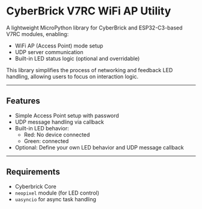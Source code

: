 # CyberBrick V7RC WiFi AP Utility

A lightweight MicroPython library for CyberBrick and ESP32-C3-based V7RC modules, enabling:

- WiFi AP (Access Point) mode setup
- UDP server communication
- Built-in LED status logic (optional and overridable)

This library simplifies the process of networking and feedback LED handling, allowing users to focus on interaction logic.

---

## Features

- Simple Access Point setup with password
- UDP message handling via callback
- Built-in LED behavior:
  - Red: No device connected
  - Green: connected
- Optional: Define your own LED behavior and UDP message callback

---

## Requirements

- Cyberbrick Core
- `neopixel` module (for LED control)
- `uasyncio` for async task handling

